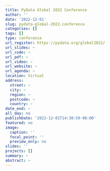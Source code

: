 ```yaml
---
title: PyData Global 2022 Conference
author: ''
date: '2022-12-01'
slug: pydata-global-2022-conference
categories: []
tags: []
type: conference
url_register: https://pydata.org/global2022/
url_slides: ~
url_code: ~
url_pdf: ~
url_video: ~
url_website: ~
url_agenda: ~
location: Virtual
address:
  street: ~
  city: ~
  region: ~
  postcode: ~
  country: ~
date_end: ~
all_day: no
publishDate: '2022-12-01T14:30:59-08:00'
featured: no
image:
  caption: ''
  focal_point: ''
  preview_only: no
slides: ''
projects: []
summary: ~
abstract: ~
---
```


<!--more-->
